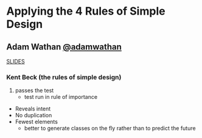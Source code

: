 # Applying the 4 Rules of Simple Design
## Adam Wathan [@adamwathan](https://twitter.com/adamwathan)

[SLIDES](https://speakerdeck.com/adamwathan/applying-the-rules-of-simple-design)

### Kent Beck (the rules of simple design)
1. passes the test
	- test run in rule of importance 
- Reveals intent
- No duplication
- Fewest elements
	- better to generate classes on the fly rather than to predict the future
